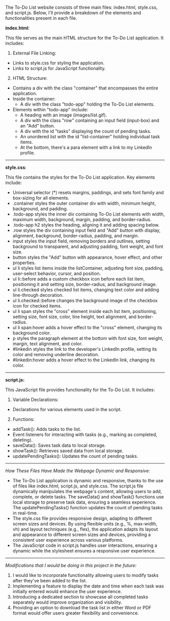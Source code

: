 The To-Do List website consists of three main files: index.html, style.css, and script.js. Below, I'll provide a breakdown of the elements and functionalities present in each file.

**index.html**:

This file serves as the main HTML structure for the To-Do List application. It includes:


1. External File Linking:
* Links to style.css for styling the application.
* Links to script.js for JavaScript functionality.

  
2. HTML Structure:

* Contains a div with the class "container" that encompasses the entire application.
* Inside the container:
  * A div with the class "todo-app" holding the To-Do List elements.
* Elements within "todo-app" include:
  * A heading with an image (images/list.gif).
  * A div with the class "row" containing an input field (input-box) and an "Add" button.
  * A div with the id "tasks" displaying the count of pending tasks.
  * An unordered list with the id "list-container" holding individual task items.
  * At the bottom, there's a para element with a link to my LinkedIn profile.

----------------------------------------------------------------------------------------------------------------------------------
**style.css**:

This file contains the styles for the To-Do List application. Key elements include:
* Universal selector (*) resets margins, paddings, and sets font family and box-sizing for all elements.
* .container styles the outer container div with width, minimum height, background, and padding.
* .todo-app styles the inner div containing To-Do List elements with width, maximum width, background, margin, padding, and border-radius.
* .todo-app h2 styles the heading, aligning it and adding spacing below.
* .row styles the div containing input field and "Add" button with display, alignment, background, border-radius, padding, and margin.
* input styles the input field, removing borders and outlines, setting background to transparent, and adjusting padding, font weight, and font size.
* button styles the "Add" button with appearance, hover effect, and other properties.
* ul li styles list items inside the listContainer, adjusting font size, padding, user-select behavior, cursor, and position.
* ul li::before adds a custom checkbox icon before each list item, positioning it and setting size, border-radius, and background image.
* ul li.checked styles checked list items, changing text color and adding line-through decoration.
* ul li.checked::before changes the background image of the checkbox icon for checked items.
* ul li span styles the "cross" element inside each list item, positioning, setting size, font size, color, line height, text alignment, and border-radius.
* ul li span:hover adds a hover effect to the "cross" element, changing its background color.
* p styles the paragraph element at the bottom with font size, font weight, margin, text alignment, and color.
* #linkedin styles the link to the developer's LinkedIn profile, setting its color and removing underline decoration.
* #linkedin:hover adds a hover effect to the LinkedIn link, changing its color.

----------------------------------------------------------------------------------------------------------------------------------  
**script.js:**

This JavaScript file provides functionality for the To-Do List. It includes:

1. Variable Declarations:
* Declarations for various elements used in the script.
  
2. Functions:

* addTask(): Adds tasks to the list.
* Event listeners for interacting with tasks (e.g., marking as completed, deleting).
* saveData(): Saves task data to local storage.
* showTask(): Retrieves saved data from local storage.
* updatePendingTasks(): Updates the count of pending tasks.
  

----------------------------------------------------------------------------------------------------------------------------------
*How These Files Have Made the Webpage Dynamic and Responsive:*

* The To-Do List application is dynamic and responsive, thanks to the use of files like index.html, script.js, and style.css. The script.js file dynamically manipulates the webpage's content, allowing users to add, complete, or delete tasks. The saveData() and showTask() functions use local storage to preserve task data, ensuring a seamless experience. The updatePendingTasks() function updates the count of pending tasks in real-time.
* The style.css file provides responsive design, adapting to different screen sizes and devices. By using flexible units (e.g., %, max-width, vh) and layout techniques (e.g., flex), the application adapts its layout and appearance to different screen sizes and devices, providing a consistent user experience across various platforms.
* The JavaScript code in script.js handles user interactions, ensuring a dynamic while the stylesheet ensures a responsive user experience.
----------------------------------------------------------------------------------------------------------------------------------
*Modifications that I would be doing in this project in the future:* 
1. I would like to incorporate functionality allowing users to modify tasks after they've been added to the list.
2. Implementing a feature to display the date and time when each task was initially entered would enhance the user experience.
3. Introducing a dedicated section to showcase all completed tasks separately would improve organization and visibility.
4. Providing an option to download the task list in either Word or PDF format would offer users greater flexibility and convenience.
